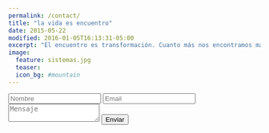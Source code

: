 ```yaml
---
permalink: /contact/
title: "la vida es encuentro"
date: 2015-05-22
modified: 2016-01-05T16:13:31-05:00
excerpt: "El encuentro es transformación. Cuanto más nos encontramos más diferentes nos descubrimos. "
image:
  feature: sistemas.jpg
  teaser:
  icon_bg: #mountain
---
```


<div class="Contact">

  <form class="Contact__form" id="contactform" method="POST">
  <input type="text" name="name" placeholder="Nombre">
  <input type="email" name="replyto" placeholder="Email">
  <input type="hidden" name="subject" value="sergiofores.es contact form" />
  <textarea name="message" placeholder="Mensaje" class="Contact__textarea"></textarea>

  <input type="submit" value="Enviar" class="btn  btn--default">

  <input type="hidden" name="next" value="http://sergiofores.es/" />
  <input type="text" name="gotcha" style="display:none" />

  </form>

</div>
<script>{% include formspree.js %}</script>
